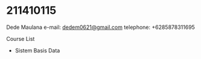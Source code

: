 # 211410115
Dede Maulana
e-mail: dedem0621@gmail.com
telephone: +6285878311695
  
Course List   
- Sistem Basis Data
